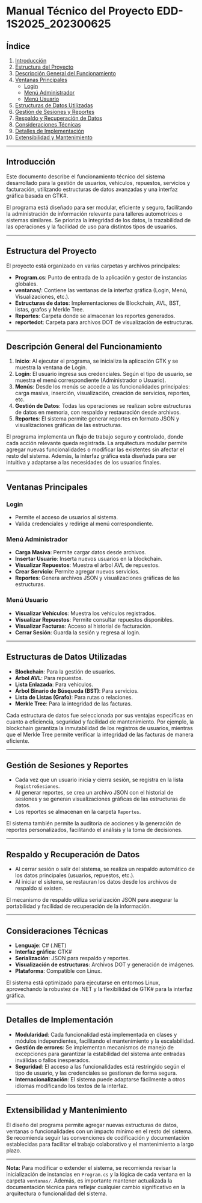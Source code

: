 # Manual Técnico del Proyecto EDD-1S2025_202300625

## Índice

1. [Introducción](#introducción)
2. [Estructura del Proyecto](#estructura-del-proyecto)
3. [Descripción General del Funcionamiento](#descripción-general-del-funcionamiento)
4. [Ventanas Principales](#ventanas-principales)
    - [Login](#login)
    - [Menú Administrador](#menú-administrador)
    - [Menú Usuario](#menú-usuario)
5. [Estructuras de Datos Utilizadas](#estructuras-de-datos-utilizadas)
6. [Gestión de Sesiones y Reportes](#gestión-de-sesiones-y-reportes)
7. [Respaldo y Recuperación de Datos](#respaldo-y-recuperación-de-datos)
8. [Consideraciones Técnicas](#consideraciones-técnicas)
9. [Detalles de Implementación](#detalles-de-implementación)
10. [Extensibilidad y Mantenimiento](#extensibilidad-y-mantenimiento)

---

## Introducción

Este documento describe el funcionamiento técnico del sistema desarrollado para la gestión de usuarios, vehículos, repuestos, servicios y facturación, utilizando estructuras de datos avanzadas y una interfaz gráfica basada en GTK#.

El programa está diseñado para ser modular, eficiente y seguro, facilitando la administración de información relevante para talleres automotrices o sistemas similares. Se prioriza la integridad de los datos, la trazabilidad de las operaciones y la facilidad de uso para distintos tipos de usuarios.

---

## Estructura del Proyecto

El proyecto está organizado en varias carpetas y archivos principales:

- **Program.cs**: Punto de entrada de la aplicación y gestor de instancias globales.
- **ventanas/**: Contiene las ventanas de la interfaz gráfica (Login, Menú, Visualizaciones, etc.).
- **Estructuras de datos**: Implementaciones de Blockchain, AVL, BST, listas, grafos y Merkle Tree.
- **Reportes**: Carpeta donde se almacenan los reportes generados.
- **reportedot**: Carpeta para archivos DOT de visualización de estructuras.

---

## Descripción General del Funcionamiento

1. **Inicio**: Al ejecutar el programa, se inicializa la aplicación GTK y se muestra la ventana de Login.
2. **Login**: El usuario ingresa sus credenciales. Según el tipo de usuario, se muestra el menú correspondiente (Administrador o Usuario).
3. **Menús**: Desde los menús se accede a las funcionalidades principales: carga masiva, inserción, visualización, creación de servicios, reportes, etc.
4. **Gestión de Datos**: Todas las operaciones se realizan sobre estructuras de datos en memoria, con respaldo y restauración desde archivos.
5. **Reportes**: El sistema permite generar reportes en formato JSON y visualizaciones gráficas de las estructuras.

El programa implementa un flujo de trabajo seguro y controlado, donde cada acción relevante queda registrada. La arquitectura modular permite agregar nuevas funcionalidades o modificar las existentes sin afectar el resto del sistema. Además, la interfaz gráfica está diseñada para ser intuitiva y adaptarse a las necesidades de los usuarios finales.

---

## Ventanas Principales

### Login

- Permite el acceso de usuarios al sistema.
- Valida credenciales y redirige al menú correspondiente.

### Menú Administrador

- **Carga Masiva**: Permite cargar datos desde archivos.
- **Insertar Usuario**: Inserta nuevos usuarios en la blockchain.
- **Visualizar Repuestos**: Muestra el árbol AVL de repuestos.
- **Crear Servicio**: Permite agregar nuevos servicios.
- **Reportes**: Genera archivos JSON y visualizaciones gráficas de las estructuras.

### Menú Usuario

- **Visualizar Vehículos**: Muestra los vehículos registrados.
- **Visualizar Repuestos**: Permite consultar repuestos disponibles.
- **Visualizar Facturas**: Acceso al historial de facturación.
- **Cerrar Sesión**: Guarda la sesión y regresa al login.

---

## Estructuras de Datos Utilizadas

- **Blockchain**: Para la gestión de usuarios.
- **Árbol AVL**: Para repuestos.
- **Lista Enlazada**: Para vehículos.
- **Árbol Binario de Búsqueda (BST)**: Para servicios.
- **Lista de Listas (Grafo)**: Para rutas o relaciones.
- **Merkle Tree**: Para la integridad de las facturas.

Cada estructura de datos fue seleccionada por sus ventajas específicas en cuanto a eficiencia, seguridad y facilidad de mantenimiento. Por ejemplo, la blockchain garantiza la inmutabilidad de los registros de usuarios, mientras que el Merkle Tree permite verificar la integridad de las facturas de manera eficiente.

---

## Gestión de Sesiones y Reportes

- Cada vez que un usuario inicia y cierra sesión, se registra en la lista `RegistroSesiones`.
- Al generar reportes, se crea un archivo JSON con el historial de sesiones y se generan visualizaciones gráficas de las estructuras de datos.
- Los reportes se almacenan en la carpeta `Reportes`.

El sistema también permite la auditoría de acciones y la generación de reportes personalizados, facilitando el análisis y la toma de decisiones.

---

## Respaldo y Recuperación de Datos

- Al cerrar sesión o salir del sistema, se realiza un respaldo automático de los datos principales (usuarios, repuestos, etc.).
- Al iniciar el sistema, se restauran los datos desde los archivos de respaldo si existen.

El mecanismo de respaldo utiliza serialización JSON para asegurar la portabilidad y facilidad de recuperación de la información.

---

## Consideraciones Técnicas

- **Lenguaje**: C# (.NET)
- **Interfaz gráfica**: GTK#
- **Serialización**: JSON para respaldo y reportes.
- **Visualización de estructuras**: Archivos DOT y generación de imágenes.
- **Plataforma**: Compatible con Linux.

El sistema está optimizado para ejecutarse en entornos Linux, aprovechando la robustez de .NET y la flexibilidad de GTK# para la interfaz gráfica.

---

## Detalles de Implementación

- **Modularidad**: Cada funcionalidad está implementada en clases y módulos independientes, facilitando el mantenimiento y la escalabilidad.
- **Gestión de errores**: Se implementan mecanismos de manejo de excepciones para garantizar la estabilidad del sistema ante entradas inválidas o fallos inesperados.
- **Seguridad**: El acceso a las funcionalidades está restringido según el tipo de usuario, y las credenciales se gestionan de forma segura.
- **Internacionalización**: El sistema puede adaptarse fácilmente a otros idiomas modificando los textos de la interfaz.

---

## Extensibilidad y Mantenimiento

El diseño del programa permite agregar nuevas estructuras de datos, ventanas o funcionalidades con un impacto mínimo en el resto del sistema. Se recomienda seguir las convenciones de codificación y documentación establecidas para facilitar el trabajo colaborativo y el mantenimiento a largo plazo.

---

**Nota:** Para modificar o extender el sistema, se recomienda revisar la inicialización de instancias en `Program.cs` y la lógica de cada ventana en la carpeta `ventanas/`. Además, es importante mantener actualizada la documentación técnica para reflejar cualquier cambio significativo en la arquitectura o funcionalidad del sistema.
